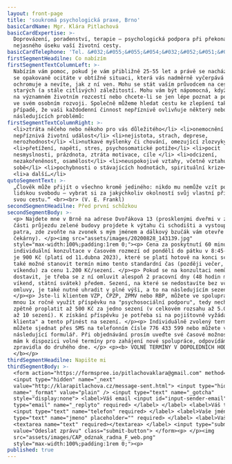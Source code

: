 ```yaml
---
layout: front-page
title: 'soukromá psychologická praxe, Brno'
basicCardName: Mgr. Klára Pitlachová
basicCardExpertise: >-
  Doprovázení, poradenství, terapie – psychologická podpora při překonávání
  nejasného úseku vaší životní cesty.
basicCardTelephone: 'Tel. &#032;&#055;&#055;&#054;&#032;&#052;&#051;&#051;&#032;&#053;&#057;&#057;'
firstSegmentHeadilne: Co nabízím
firstSegmentTextColumnLeft: >-
  Nabízím vám pomoc, pokud je vám přibližně 25-55 let a právě se nacházíte nebo
  se opakovaně ocitáte v obtížné situaci, která vás nadměrně vyčerpává či
  ochromuje a nevíte, jak z ní ven. Mohu se stát vaším průvodcem na cestě ven ze
  starých (a stále citlivých) záležitostí. Mohu vám být nápomocná, když váháte
  na významném životním rozcestí nebo chcete-li se jen lépe poznat a posunout se
  ve svém osobním rozvoji. Společně můžeme hledat cestu ke zlepšení také v
  případě, že vaši každodenní činnost nepříznivě ovlivňuje některý nebo více z
  následujících problémů:
firstSegmentTextColumnRight: >-
  <li>ztráta něčeho nebo někoho pro vás důležitého</li> <li>onemocnění či jiná
  nepříznivá životní událost</li> <li>nejistota, strach, deprese,
  nerozhodnost</li> <li>nutkavé myšlenky či chování, omezující zlozvyky</li>
  <li>přetížení, napětí, stres, psychosomatické potíže</li> <li>pocit
  nesmyslnosti, prázdnota, ztráta motivace, cíle </li> <li>odcizení,
  nezakořeněnost, osamělost</li> <li>neuspokojivé vztahy, včetně vztahu k
  sobě</li> <li>pochybnosti o stávajících hodnotách, spirituální krize</li>
  <li>a další…</li>
qutoSegmentText: >-
  „Člověk může přijít o všechno kromě jediného: nikdo mu nemůže vzít poslední
  lidskou svobodu – vybrat si za jakýchkoliv okolností svůj vlastní přístup,
  svou cestu.“ <br><br> (V. E. Frankl)
secondSegmentHeadilne: Před první schůzkou
secondSegmentBody: >-
  <p> Najdete mne v Brně na adrese Dvořákova 13 (prosklenými dveřmi v zadní
  části průjezdu zelené budovy projdete k výtahu či schodišti a vystoupáte do 3.
  patra, zde zvoňte na zvonek s mým jménem a dálkový bzučák vám otevře dveře do
  čekárny). </p><img src="assets/images/20200828_143139.jpg"
  style="max-width:100%;padding:1rem 0;"><p> Cena za poskytnutí 60 minutové
  individuální konzultace v časovém rozmezí od pondělí do pátku v 8:45-17 hod.
  je 900 Kč (platí od 11.dubna 2023), které se platí hotově na konci schůzky. Je
  také možné stanovit termín mimo tento standardní čas (později večer, o
  víkendu) za cenu 1.200 Kč/sezení. </p><p> Pokud se na konzultaci nemůžete
  dostavit, je třeba se z ní omluvit alespoň 2 pracovní dny (48 hodin mimo
  víkend, státní svátek) předem. Sezení, na které se nedostavíte bez včasné
  omluvy, je také nutné uhradit v plné výši, a to na následujícím sezení.
  </p><p> Jste-li klientem VZP, ČPZP, ZPMV nebo RBP, můžete ve spolupráci se
  mnou 1x ročně využít příspěvku na "psychosociální podporu", tedy nechat si
  zpětně proplatit až 500 Kč za jedno sezení (v celkovém rozsahu až 5.000 Kč za
  až 10 sezení). K získání příspěvku je potřeba si na pojištovně vyžádat "poukaz
  klienta" a tento přinést na sezení. </p><p> Individuálně zvolený termín si
  můžete sjednat přes SMS na telefonním čísle 776 433 599 nebo můžete využít
  následující formulář. Při objednávání prosím uveďte své časové možnosti. Když
  mám k dispozici volné termíny pro zahájení nové spolupráce, odpovídám
  zpravidla do druhého dne. </p> <p><b> VOLNÉ TERMÍNY V DOPOLEDNÍCH HODINÁCH.
  </b></p>
thirdSegmentHeadilne: Napište mi
thirdSegmentBody: >-
  <form action="https://formspree.io/pitlachovaklara@gmail.com" method="POST">
  <input type="hidden" name="_next"
  value="http://klarapitlachova.cz/message-sent.html"> <input type="hidden"
  name="_format" value="plain" /> <input type="text" name="_gotcha"
  style="display:none"> <label>Váš email <input id="input-sender-email"
  type="email" name="_replyto" required> </label> </label> <label>Váš telefon
  <input type="text" name="telefon" required> </label> <label>Vaše jméno <input
  type="text" name="jmeno" placeholder="" required> </label> <label>Vaše zpráva
  <textarea name="text" required></textarea> </label> <input type="submit"
  value="Odeslat zprávu" class="submit-button"> </form><p> </p><img
  src="assets/images/CAP_odznak_radna_F_web.png"
  style="max-width:100%;padding:1rem 0;"><p>
published: true
---
```

